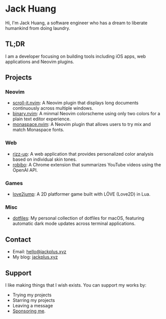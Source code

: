 # Jack Huang

Hi, I'm Jack Huang, a software engineer who has a dream to liberate humankind from doing laundry. 

## TL;DR

I am a developer focusing on building tools including iOS apps, web applications and Neovim plugins.

## Projects

### Neovim

- [scroll-it.nvim](https://github.com/jackplus-xyz/scroll-it.nvim): A Neovim plugin that displays long documents continuously across multiple windows.
- [binary.nvim](https://github.com/jackplus-xyz/binary.nvim): A minmal Neovim colorscheme using only two colors for a plain text editor experience.
- [monaspace.nvim](https://github.com/jackplus-xyz/monaspace.nvim): A Neovim plugin that allows users to try mix and match Monaspace fonts.

### Web

- [rizz-up](https://github.com/jackplus-xyz/rizz-up): A web application that provides personalized color analysis based on individual skin tones.
- [robibo](https://github.com/jackplus-xyz/robibo): A Chrome extension that summarizes YouTube videos using the OpenAI API.

### Games

- [love2jump](https://github.com/jackplus-xyz/love2jump): A 2D platformer game built with LÖVE (Love2D) in Lua.

### Misc

- [dotfiles](https://github.com/jackplus-xyz/dotfiles): My personal collection of dotfiles for macOS, featuring automatic dark mode updates across terminal applications.

## Contact

- Email: [hello@jackplus.xyz](mailto:hello@jackplus.xyz)
- My blog: [jackplus.xyz](https://jackplus.xyz/)

## Support

I like making things that I wish exists. You can support my works by:

- Trying my projects
- Starring my projects
- Leaving a message
- [Sponsoring me](https://github.com/sponsors/jackplus-xyz).
